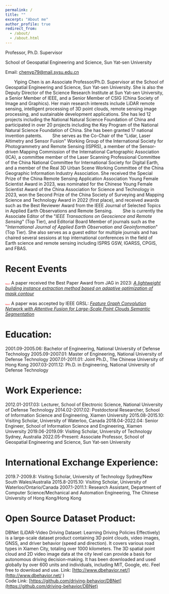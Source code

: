 ```yaml
---
permalink: /
title: ""
excerpt: "About me"
author_profile: true
redirect_from: 
  - /about/
  - /about.html
---
```

Professor, Ph.D. Supervisor

School of Geospatial Engineering and Science, Sun Yat-sen University

Email: chenyp79@mail.sysu.edu.cn

&emsp;&emsp;Yiping Chen is an Associate Professor/Ph.D. Supervisor at the School of Geospatial Engineering and Science, Sun Yat-sen University. She is also the Deputy Director of the Science Research Institute at Sun Yat-sen University, a Senior Member of IEEE, and a Senior Member of CSIG (China Society of Image and Graphics). Her main research interests include LiDAR remote sensing, intelligent processing of 3D point clouds, remote sensing image processing, and sustainable development applications. She has led 12 projects including the National Natural Science Foundation of China and participated in over 20 projects including the Key Program of the National Natural Science Foundation of China. She has been granted 17 national invention patents.
&emsp;&emsp;She serves as the Co-Chair of the "Lidar, Laser Altimetry and Sensor Fusion" Working Group of the International Society for Photogrammetry and Remote Sensing (ISPRS), a member of the Sensor-driven Mapping Commission of the International Cartographic Association (ICA), a committee member of the Laser Scanning Professional Committee of the China National Committee for International Society for Digital Earth, and a member of the Real 3D Urban Scene Working Committee of the China Geographic Information Industry Association. She received the Special Prize of the China Remote Sensing Application Association Young Female Scientist Award in 2023, was nominated for the Chinese Young Female Scientist Award of the China Association for Science and Technology in 2023, won the Second Prize of the China Society of Surveying and Mapping Science and Technology Award in 2022 (first place), and received awards such as the Best Reviewer Award from the IEEE Journal of Selected Topics in Applied Earth Observations and Remote Sensing.
&emsp;&emsp;She is currently the Associate Editor of the "_IEEE Transactions on Geoscience and Remote Sensing_" (Top Tier), and Editorial Board Member of journals such as the "_International Journal of Applied Earth Observation and Geoinformation_" (Top Tier). She also serves as a guest editor for multiple journals and has chaired several sessions at top international conferences in the field of Earth science and remote sensing including ISPRS GSW, IGARSS, CPGIS, and FBAS.

Recent Events
======
<span style="color: red;font-size: 5;font-style: italic;">News!</span>  A paper received the Best Paper Award from JAG in 2023: [_A lightweight building instance extraction method based on adaptive optimization of mask contour_](https://doi.org/10.1016/j.jag.2023.103420)

<span style="color: red;font-size: 5;font-style: italic;">News!</span>  A paper was accepted by IEEE GRSL: [_Feature Graph Convolution Network with Attentive Fusion for Large-Scale Point Clouds Semantic Segmentation_](https://ieeexplore.ieee.org/abstract/document/10217158)

Education:
======
2001.09-2005.06: Bachelor of Engineering, National University of Defense Technology
2005.09-2007.01: Master of Engineering, National University of Defense Technology
2007.01-2011.01: Joint Ph.D., The Chinese University of Hong Kong
2007.03-2011.12: Ph.D. in Engineering, National University of Defense Technology

Work Experience:
======
2012.01-2017.03: Lecturer, School of Electronic Science, National University of Defense Technology
2014.02-2017.02: Postdoctoral Researcher, School of Information Science and Engineering, Xiamen University
2015.08-2015.10: Visiting Scholar, University of Waterloo, Canada
2018.04-2022.04: Senior Engineer, School of Information Science and Engineering, Xiamen University
2019.06-2019.09: Visiting Scholar, University of Technology Sydney, Australia
2022.05-Present: Associate Professor, School of Geospatial Engineering and Science, Sun Yat-sen University

International Exchange Experience:
======
2019.7-2009.8: Visiting Scholar, University of Technology Sydney/New South Wales/Australia
2015.8-2015.10: Visiting Scholar, University of Waterloo/Ontario/Canada
2007.1-2011.1: Research Assistant, Department of Computer Science/Mechanical and Automation Engineering, The Chinese University of Hong Kong/Hong Kong

Open Source Dataset Product:
======
DBNet (LiDAR-Video Driving Dataset: Learning Driving Policies Effectively) is a large-scale dataset product containing 3D point clouds, video images, GNSS, and driver behavior (speed and direction). It covers various road types in Xiamen City, totaling over 1000 kilometers. The 3D spatial point cloud and 2D video image data at the city level can provide a basis for autonomous driving decision-making. It has been downloaded and used globally by over 600 units and individuals, including MIT, Google, etc. Feel free to download and use.
Link: [http://www.dbehavior.net/](http://www.dbehavior.net/ )  
Code Link: [https://github.com/driving-behavior/DBNet](https://github.com/driving-behavior/DBNet)
